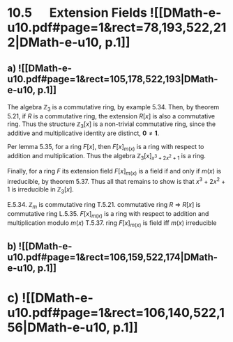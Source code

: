 
# 10.5      Extension Fields ![[DMath-e-u10.pdf#page=1&rect=78,193,522,212|DMath-e-u10, p.1]]

## a) ![[DMath-e-u10.pdf#page=1&rect=105,178,522,193|DMath-e-u10, p.1]]

The algebra $\mathbb{Z}_{3}$ is a commutative ring, by example 5.34. Then, by theorem 5.21, if $R$ is a commutative ring, the extension $R[x]$ is also a commutative ring. Thus the structure $\mathbb{Z}_{3}[x]$ is a non-trivial commutative ring, since the additive and multiplicative identity are distinct, $\mathbf{0}\neq \mathbf{1}$.

Per lemma 5.35, for a ring $F[x]$, then $F[x]_{m(x)}$ is a ring with respect to addition and multiplication. Thus the algebra $\mathbb{Z}_{3}[x]_{x^{3}+2x^{2}+1}$ is a ring.

Finally, for a ring $F$ its extension field $F[x]_{m(x)}$ is a field if and only if $m(x)$ is irreducible, by theorem 5.37. Thus all that remains to show is that $x^{3}+2x^{2}+1$ is irreducible in $\mathbb{Z}_{3}[x]$.


E.5.34. $\mathbb{Z}_{m}$ is commutative ring
T.5.21. commutative ring $R$ => $R[x]$ is commutative ring
L.5.35. $F[x]_{m(x)}$ is a ring with respect to addition and multiplication modulo $m(x)$
T.5.37. ring $F[x]_{m(x)}$ is field iff $m(x)$ irreducible



## b) ![[DMath-e-u10.pdf#page=1&rect=106,159,522,174|DMath-e-u10, p.1]]

# c) ![[DMath-e-u10.pdf#page=1&rect=106,140,522,156|DMath-e-u10, p.1]]




